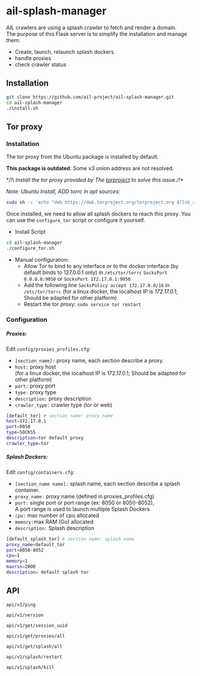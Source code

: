 # ail-splash-manager

AIL crawlers are using a splash crawler to fetch and render a domain.  
The purpose of this Flask server is to simplify the installation and manage them:
- Create, launch, relaunch splash dockers.
- handle proxies
- check crawler status

Installation
------------

```bash
git clone https://github.com/ail-project/ail-splash-manager.git
cd ail-splash-manager
./install.sh
```

Tor proxy
------------

### Installation

The tor proxy from the Ubuntu package is installed by default.

**This package is outdated**: Some v3 onion address are not resolved.

**/!\ Install the tor proxy provided by The [torproject](https://2019.www.torproject.org/docs/debian) to solve this issue./!\**

*Note: Ubuntu Install, ADD torrc in apt sources:*

```bash
sudo sh -c 'echo "deb https://deb.torproject.org/torproject.org $(lsb_release -sc) main" >> /etc/apt/sources.list.d/tor-project.list'
```

Once installed, we need to allow all splash dockers to reach this proxy. You can use the ``configure_tor`` script or configure it yourself.

- Install Script
```bash
cd ail-splash-manager
./configure_tor.sh
```

- Manual configuration:
  - Allow Tor to bind to any interface or to the docker interface (by default binds to 127.0.0.1 only) in ``/etc/tor/torrc``
       ``SocksPort 0.0.0.0:9050`` or
       ``SocksPort 172.17.0.1:9050``
  - Add the following line ``SocksPolicy accept 172.17.0.0/16`` in ``/etc/tor/torrc``
     (for a linux docker, the localhost IP is *172.17.0.1*; Should be adapted for other platform)
  - Restart the tor proxy: ``sudo service tor restart``


### Configuration

##### Proxies:

Edit ``config/proxies_profiles.cfg``:

- ``[section_name]:`` proxy name, each section describe a proxy.
- ``host:`` proxy host  
(for a linux docker, the localhost IP is 172.17.0.1; Should be adapted for other platform)
- ``port:`` proxy port
- ``type:`` proxy type
- ``description:`` proxy description
- ``crawler_type:`` crawler type (tor or web)

```bash
[default_tor] # section name: proxy name
host=172.17.0.1
port=9050
type=SOCKS5
description=tor default proxy
crawler_type=tor
```


##### Splash Dockers:

Edit ``config/containers.cfg``:

- ``[section_name name]:`` splash name, each section describe a splash container.
- ``proxy_name:`` proxy name (defined in proxies_profiles.cfg)
- ``port:``  single port or port range (ex: 8050 or 8050-8052),  
A port range is used to launch multiple Splash Dockers
- ``cpu:`` max number of cpu allocated
- ``memory:``max RAM (Go) allocated
- ``description:`` Splash description

```bash
[default_splash_tor] # section name: splash name
proxy_name=default_tor
port=8050-8052
cpu=1
memory=1
maxrss=2000
description= default splash tor
```

API
  ------------

`api/v1/ping`

`api/v1/version`

`api/v1/get/session_uuid`

`api/v1/get/proxies/all`

`api/v1/get/splash/all`

`api/v1/splash/restart`

`api/v1/splash/kill`
